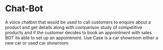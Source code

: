 # Chat-Bot
A voice chatbot that would be used to call customers to enquire about a product and get details along with comparison study of competitive products and if the customer decides to book an appointment with sales BOT its able to set up an appointment. Use Case is a car showroom either a new car or used car showroom. 
